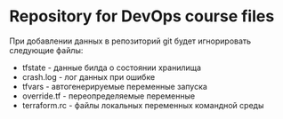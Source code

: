 # Repository for DevOps course files

При добавлении данных в репозиторий git будет игнорировать следующие файлы:
* tfstate - данные билда о состоянии хранилища
* crash.log - лог данных при ошибке
* tfvars - автогенерируемые переменные запуска
* override.tf - переопределяемые переменные
* terraform.rc - файлы локальных переменных командной среды